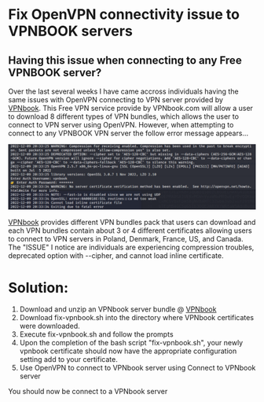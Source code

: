 # Fix OpenVPN connectivity issue to VPNBOOK servers

## Having this issue when connecting to any Free VPNBOOK server?


Over the last several weeks I have came accross individuals having the same issues with OpenVPN connecting to VPN server provided by [VPNbook](https://www.vpnbook.com/freevpn). This Free VPN service provide by VPNbook.com will allow a user to download 8 different types of VPN bundles, which allows the user to connect to VPN server using OpenVPN. However, when attempting to connect to any VPNBOOK VPN server the follow error message appears...

![Issue](https://github.com/1KevinFigueroa/openvpn-issues-vpnbook/blob/main/images/OpenVPN_issue_VPNbook.png)

[VPNbook](https://www.vpnbook.com/freevpn) provides different VPN bundles pack that users can download and each VPN bundles contain about 3 or 4 different certificates allowing users to connect to VPN servers in Poland, Denmark, France, US, and Canada. The "ISSUE" I notice are individuals are experiencing compression troubles, deprecated option with --cipher, and cannot load inline certificate.


# Solution:
1. Download and unzip an VPNbook server bundle @ [VPNbook](https://www.vpnbook.com/freevpn)
2. Download fix-vpnbook.sh into the directory where VPNbook certificates were downloaded.
3. Execute fix-vpnbook.sh and follow the prompts
4. Upon the completion of the bash script "fix-vpnbook.sh", your newly vpnbook certificate should
   now have the appropriate configuration setting add to your certificate.
5. Use OpenVPN to connect to VPNbook server using Connect to VPNbook server  

You should now be connect to a VPNbook server
